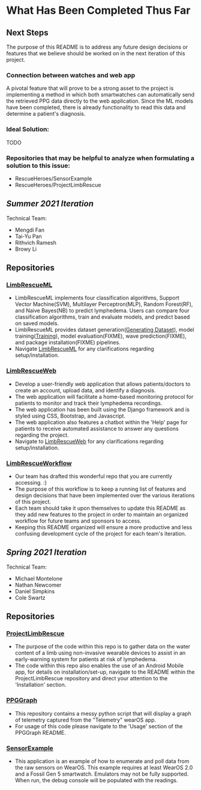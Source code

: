 # What Has Been Completed Thus Far

## Next Steps
The purpose of this README is to address any future design decisions or features that we believe should be worked on in the next iteration of this project.

### Connection between watches and web app
A pivotal feature that will prove to be a strong asset to the project is implementing a method in which both smartwatches can automatically send the retrieved PPG data directly to the web application. Since the ML models have been completed, there is already functionality to read this data and determine a patient's diagnosis. 

### Ideal Solution:
TODO

### Repositories that may be helpful to analyze when formulating a solution to this issue:
- RescueHeroes/SensorExample
- RescueHeroes/ProjectLimbRescue

## *Summer 2021 Iteration*

Technical Team:
-  Mengdi Fan 
-  Tai-Yu Pan
-  Rithvich Ramesh
-  Browy Li

## Repositories
### [LimbRescueML](https://github.com/Rescue-Heroes/LimbRescueML)
- LimbRescueML implements four classification algorithms, Support Vector Machine(SVM), Multilayer Perceptron(MLP), Random Forest(RF), and Naive Bayes(NB) to predict lymphedema. Users can compare four classification algorithms, train and evaluate models, and predict based on saved models.
- LimbRescueML provides dataset generation([Generating Dataset](https://github.com/Rescue-Heroes/LimbRescueML#getting-started)), model training([Training](https://github.com/Rescue-Heroes/LimbRescueML#training)), model evaluation(FIXME), wave prediction(FIXME), and package installation(FIXME) pipelines.
- Navigate [LimbRescueML](https://github.com/Rescue-Heroes/LimbRescueML) for any clarifications regarding setup/installation.

### [LimbRescueWeb](https://github.com/Rescue-Heroes/LimbRescueWeb)
- Develop a user-friendly web application that allows patients/doctors to create an account, upload data, and identify a diagnosis. 
- The web application will facilitate a home-based monitoring protocol for patients to monitor and track their lymphedema recordings.
- The web application has been built using the Django framework and is styled using CSS, Bootstrap, and Javascript. 
- The web application also features a chatbot within the 'Help' page for patients to receive automated assistance to answer any questions regarding the project.
- Navigate to [LimbRescueWeb](https://github.com/Rescue-Heroes/LimbRescueWeb) for any clarifications regarding setup/installation.

### [LimbRescueWorkflow](https://github.com/Rescue-Heroes/LimbRescueWorkflow)
- Our team has drafted this wonderful repo that you are currently accessing. :)
- The purpose of this workflow is to keep a running list of features and design decisions that have been implemented over the various iterations of this project.
- Each team should take it upon themselves to update this README as they add new features to the project in order to maintain an organized workflow for future teams and sponsors to access. 
- Keeping this README organized will ensure a more productive and less confusing development cycle of the project for each team's iteration.

## *Spring 2021 Iteration*

Technical Team:
-  Michael Montelone
-  Nathan Newcomer
-  Daniel Simpkins
-  Cole Swartz

## Repositories
### [ProjectLimbRescue](https://github.com/Rescue-Heroes/ProjectLimbRescue)
- The purpose of the code within this repo is to gather data on the water content of a limb using non-invasive wearable devices to assist in an early-warning system for patients at risk of lymphedema.
- The code within this repo also enables the use of an Android Mobile app, for details on installation/set-up, navigate to the README within the ProjectLimbRescue repository and direct your attention to the 'Installation' section.

### [PPGGraph](https://github.com/Rescue-Heroes/PPGGraph)
- This repository contains a messy python script that will display a graph of telemetry captured from the "Telemetry" wearOS app.
- For usage of this code please navigate to the 'Usage' section of the PPGGraph README.

### [SensorExample](https://github.com/Rescue-Heroes/SensorExample)
- This application is an example of how to enumerate and poll data from the raw sensors on WearOS. This example requires at least WearOS 2.0 and a Fossil Gen 5 smartwatch. Emulators may not be fully supported. When run, the debug console will be populated with the readings.


